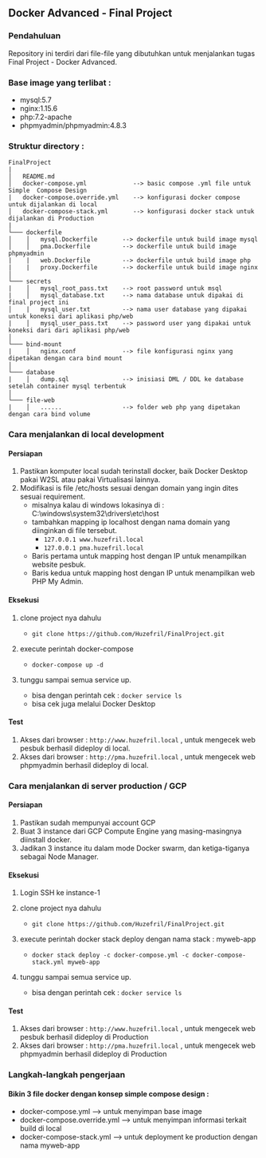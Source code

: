
## Docker Advanced - Final Project
### Pendahuluan

Repository ini terdiri dari file-file yang dibutuhkan untuk menjalankan tugas Final Project - Docker Advanced.

### Base image yang terlibat :

- mysql:5.7
- nginx:1.15.6
- php:7.2-apache
- phpmyadmin/phpmyadmin:4.8.3

### Struktur directory :

```
FinalProject
|
│   README.md
│   docker-compose.yml             --> basic compose .yml file untuk Simple  Compose Design
|   docker-compose.override.yml    --> konfigurasi docker compose untuk dijalankan di local
│   docker-compose-stack.yml       --> konfigurasi docker stack untuk dijalankan di Production   
|
└─── dockerfile
│    │   mysql.Dockerfile       --> dockerfile untuk build image mysql
│    │   pma.Dockerfile         --> dockerfile untuk build image phpmyadmin
|    |   web.Dockerfile         --> dockerfile untuk build image php
|    |   proxy.Dockerfile       --> dockerfile untuk build image nginx  
│   
└─── secrets
|    │   mysql_root_pass.txt    --> root password untuk msql
|    │   mysql_database.txt     --> nama database untuk dipakai di final project ini
│    |   mysql_user.txt         --> nama user database yang dipakai untuk koneksi dari aplikasi php/web
|    │   mysql_user_pass.txt    --> password user yang dipakai untuk koneksi dari dari aplikasi php/web
│   
└─── bind-mount
|    │   nginx.conf             --> file konfigurasi nginx yang dipetakan dengan cara bind mount
│   
└─── database
|    │   dump.sql               --> inisiasi DML / DDL ke database setelah container mysql terbentuk
│   
└─── file-web
|    │   ......                 --> folder web php yang dipetakan dengan cara bind volume
```

### Cara menjalankan di local development

#### Persiapan

1. Pastikan komputer local sudah terinstall docker, baik Docker Desktop pakai W2SL atau pakai Virtualisasi lainnya.
2. Modifikasi is file /etc/hosts sesuai dengan domain yang ingin dites sesuai requirement.
   - misalnya kalau di windows lokasinya di : C:\windows\system32\drivers\etc\host
   - tambahkan mapping ip localhost dengan nama domain yang diinginkan di file tersebut.
     - `127.0.0.1 www.huzefril.local`
     - `127.0.0.1 pma.huzefril.local`
   - Baris pertama untuk mapping host dengan IP untuk menampilkan website pesbuk.
   - Baris kedua untuk mapping host dengan IP untuk menampilkan web PHP My Admin.

#### Eksekusi

1. clone project nya dahulu      
   - `git clone https://github.com/Huzefril/FinalProject.git`

2. execute perintah docker-compose
   - `docker-compose up -d`

3. tunggu sampai semua service up.
   - bisa dengan perintah cek : `docker service ls`
   - bisa cek juga melalui Docker Desktop
   
#### Test

1. Akses dari browser : `http://www.huzefril.local` , untuk mengecek web pesbuk berhasil dideploy di local.
2. Akses dari browser : `http://pma.huzefril.local` , untuk mengecek web phpmyadmin berhasil dideploy di local.


### Cara menjalankan di server production / GCP 

#### Persiapan

1. Pastikan sudah mempunyai account GCP
2. Buat 3 instance dari GCP Compute Engine yang masing-masingnya diinstall docker.
3. Jadikan 3 instance itu dalam mode Docker swarm, dan ketiga-tiganya sebagai Node Manager.

#### Eksekusi

1. Login SSH ke instance-1

2. clone project nya dahulu      
   - `git clone https://github.com/Huzefril/FinalProject.git`

2. execute perintah docker stack deploy dengan nama stack : myweb-app
   - `docker stack deploy -c docker-compose.yml -c docker-compose-stack.yml myweb-app`

3. tunggu sampai semua service up.
   - bisa dengan perintah cek : `docker service ls`
   
#### Test

1. Akses dari browser : `http://www.huzefril.local` , untuk mengecek web pesbuk berhasil dideploy di Production
2. Akses dari browser : `http://pma.huzefril.local` , untuk mengecek web phpmyadmin berhasil dideploy di Production


### Langkah-langkah pengerjaan


#### Bikin 3 file docker dengan konsep simple compose design :

- docker-compose.yml   --> untuk menyimpan base image 
- docker-compose.override.yml --> untuk menyimpan informasi terkait build di local
- docker-compose-stack.yml --> untuk deployment ke production dengan nama myweb-app


